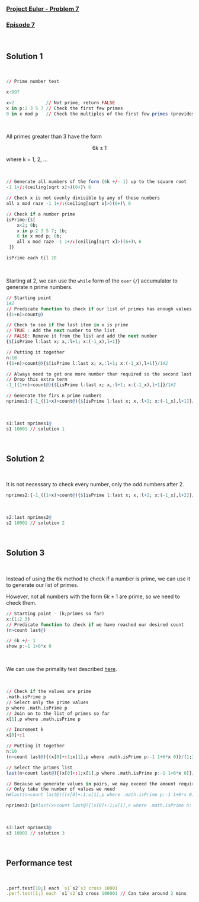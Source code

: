 ### [Project Euler - Problem 7](https://projecteuler.net/problem=7)
### [Episode 7](https://community.kx.com/t5/kdb-and-q/Q-For-Problems-Episode-7/td-p/13397)
<br>

## Solution 1
<br>

```q
// Prime number test

x:997

x<2            // Not prime, return FALSE
x in p:2 3 5 7 // Check the first few primes 
0 in x mod p   // Check the multiples of the first few primes (provides a speed up in most cases)
```
<br>

All primes greater than 3 have the form 

$$
	6k \pm 1
$$

where k = 1, 2, ... 

<br>

```q
// Generate all numbers of the form (6k +/- 1) up to the square root
-1 1+/:(ceiling[sqrt x]>)(6+)\ 6

// Check x is not evenly divisible by any of these numbers
all x mod raze -1 1+/:(ceiling[sqrt x]>)(6+)\ 6

// Check if a number prime
isPrime:{$[
    x<2; 0b; 
    x in p:2 3 5 7; 1b; 
    0 in x mod p; 0b; 
    all x mod raze -1 1+/:(ceiling[sqrt x]>)(6+)\ 6
 ]}

isPrime each til 20
```
<br>

Starting at 2, we can use the `while` form of the `over` (`/`) accumulator to generate n prime numbers.
```q
// Starting point
1#2     
// Predicate function to check if our list of primes has enough values yet    
((1+n)>count@) 

// Check to see if the last item in x is prime
// TRUE : Add the next number to the list
// FALSE: Remove it from the list and add the next number 
{$[isPrime l:last x; x,:l+1; x:(-1_x),l+1]}

// Putting it together
n:10
((1+n)>count@){$[isPrime l:last x; x,:l+1; x:(-1_x),l+1]}/1#2

// Always need to get one more number than required so the second last number is correct
// Drop this extra term
-1_((1+n)>count@){$[isPrime l:last x; x,:l+1; x:(-1_x),l+1]}/1#2 

// Generate the firs n prime numbers
nprimes1:{-1_((1+x)>count@){$[isPrime l:last x; x,:l+1; x:(-1_x),l+1]}/1#2}
```
<br>

```q
s1:last nprimes1@
s1 10001 // solution 1
```
<br>

## Solution 2
<br>

It is not necessary to check every number, only the odd numbers after 2.
```q
nprimes2:{-1_((1+x)>count@){$[isPrime l:last x; x,:l+2; x:(-1_x),l+2]}/2 3}
```
<br>

```q
s2:last nprimes2@
s2 10001 // solution 2
```
<br>

## Solution 3
<br>

Instead of using the 6k method to check if a number is prime, we can use it to generate our list of primes.

However, not all numbers with the form $6k \pm 1$ are prime, so we need to check them.

```q
// Starting point - (k;primes so far)
x:(1;2 3)
// Predicate function to check if we have reached our desired count
(n>count last@)

// 6k +/- 1
show p:-1 1+6*x 0
```
<br>

We can use the primality test described [here](https://community.kx.com/t5/Community-Blogs/Finding-primes-with-q/ba-p/11120).

<br>

```q
// Check if the values are prime
.math.isPrime p
// Select only the prime values
p where .math.isPrime p
// Join on to the list of primes so far
x[1],p where .math.isPrime p

// Increment k
x[0]+:1

// Putting it together
n:10
(n>count last@){(x[0]+:1;x[1],p where .math.isPrime p:-1 1+6*x 0)}/(1;2 3)

// Select the primes list
last(n>count last@){(x[0]+:1;x[1],p where .math.isPrime p:-1 1+6*x 0)}/(1;2 3)

// Because we generate values in pairs, we may exceed the amount required by 1
// Only take the number of values we need
n#last(n>count last@){(x[0]+:1;x[1],p where .math.isPrime p:-1 1+6*x 0)}/(1;2 3)

nprimes3:{x#last(x>count last@){(x[0]+:1;x[1],n where .math.isPrime n:-1 1+6*x 0)}/(1;2 3)} 
```
<br>

```q
s3:last nprimes3@
s3 10001 // solution 3
```
<br>

## Performance test
<br>

```q
.perf.test[10;] each `s1`s2`s3 cross 10001
.perf.test[1;] each `s1`s2`s3 cross 100001 // Can take around 2 mins
```
